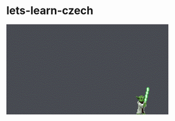 # lets-learn-czech

<img src="https://github.com/Oltda/lets-learn-czech/blob/master/static/yoda.gif">
